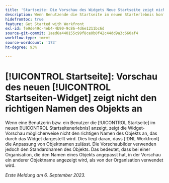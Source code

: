 ```yaml
---
title: 'Startseite: Die Vorschau des Widgets Neue Startseite zeigt nicht den richtigen Objektnamen an'
description: Wenn Benutzende die Startseite im neuen Starterlebnis konfigurieren, zeigt die Widget-Vorschau möglicherweise nicht den richtigen Namen des Objekts an, das durch das Widget dargestellt wird. Dies liegt daran, dass Workfront die Anpassung von Objektnamen ermöglicht. Die Vorschaubilder verwenden jedoch den Standardnamen des Objekts. Das bedeutet, dass bei einer Organisation, die den Namen eines Objekts angepasst hat, in der Vorschau ein anderer Objektname angezeigt wird, als von der Organisation verwendet wird.
hidefromtoc: true
feature: Get Started with Workfront
exl-id: fe9de49c-4eb4-4b90-9c86-4d6e1211bc6d
source-git-commit: 1aed6a440155c99f8ce0b0f42c44dd9a3c660af4
workflow-type: tm+mt
source-wordcount: '173'
ht-degree: 93%

---
```


# [!UICONTROL Startseite]: Vorschau des neuen [!UICONTROL Startseiten-Widget] zeigt nicht den richtigen Namen des Objekts an

<!--valid issue; won't fix-->

Wenn eine Benutzerin bzw. ein Benutzer die [!UICONTROL Startseite] im neuen [!UICONTROL Startseitenerlebnis] anzeigt, zeigt die Widget-Vorschau möglicherweise nicht den richtigen Namen des Objekts an, das durch das Widget dargestellt wird. Dies liegt daran, dass [!DNL Workfront] die Anpassung von Objektnamen zulässt. Die Vorschaubilder verwenden jedoch den Standardnamen des Objekts. Das bedeutet, dass bei einer Organisation, die den Namen eines Objekts angepasst hat, in der Vorschau ein anderer Objektname angezeigt wird, als von der Organisation verwendet wird.

_Erste Meldung am 6. September 2023._
